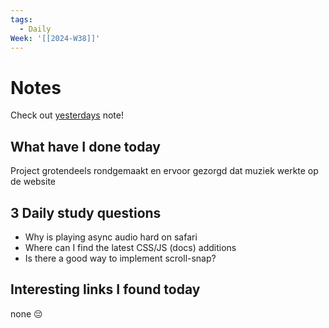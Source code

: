 ```yaml
---
tags:
  - Daily
Week: '[[2024-W38]]'
---
```

# Notes
Check out [yesterdays](2024-09-18) note!
## What have I done today
Project grotendeels rondgemaakt
en ervoor gezorgd dat muziek werkte op de website
## 3 Daily study questions
- Why is playing async audio hard on safari
- Where can I find the latest CSS/JS (docs) additions
- Is there a good way to implement scroll-snap?

## Interesting links I found today
none 😔